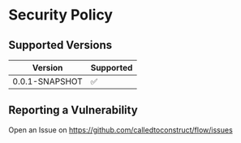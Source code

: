 # Security Policy

## Supported Versions

| Version | Supported          |
| ------- | ------------------ |
| 0.0.1-SNAPSHOT | :white_check_mark: |

## Reporting a Vulnerability

Open an Issue on https://github.com/calledtoconstruct/flow/issues
